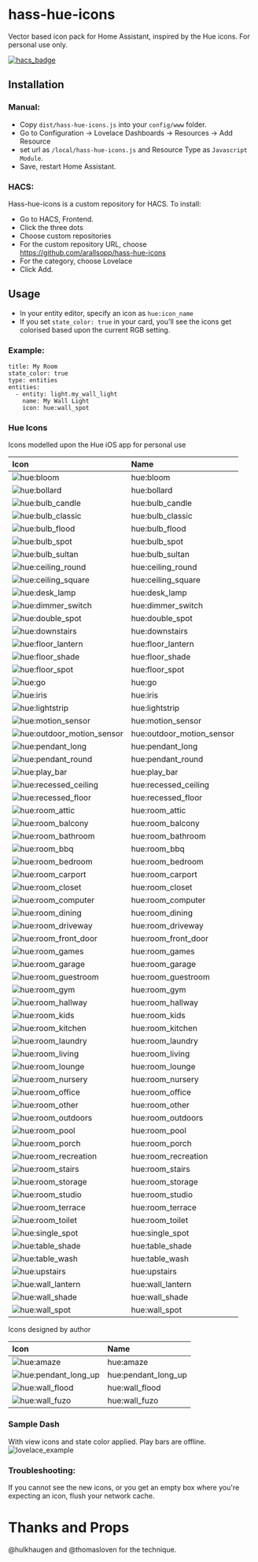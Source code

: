 # hass-hue-icons

Vector based icon pack for Home Assistant, inspired by the Hue icons. For personal use only.

[![hacs_badge](https://img.shields.io/badge/HACS-Custom-orange.svg?style=for-the-badge)](https://github.com/custom-components/hacs)

## Installation

### Manual:
- Copy `dist/hass-hue-icons.js` into your `config/www` folder.
- Go to Configuration -> Lovelace Dashboards -> Resources -> Add Resource
- set url as `/local/hass-hue-icons.js` and Resource Type as `Javascript Module`.
- Save, restart Home Assistant.

### HACS:
Hass-hue-icons is a custom repository for HACS. To install:

- Go to HACS, Frontend.
- Click the three dots
- Choose custom repositories
- For the custom repository URL, choose https://github.com/arallsopp/hass-hue-icons
- For the category, choose Lovelace
- Click Add.

## Usage
- In your entity editor, specify an icon as `hue:icon_name` 
- If you set `state_color: true` in your card, you'll see the icons get colorised based upon the current RGB setting.

### Example:

```
title: My Room
state_color: true
type: entities
entities:
  - entity: light.my_wall_light
    name: My Wall Light
    icon: hue:wall_spot
```

### Hue Icons

Icons modelled upon the Hue iOS app for personal use

[//]: # (Start Hue Icons)

| Icon | Name 
| :--- | :--- |
| ![hue:bloom](https://raw.githubusercontent.com/arallsopp/hass-hue-icons/main/docs/svgs/bloom.svg)| hue:bloom |
| ![hue:bollard](https://raw.githubusercontent.com/arallsopp/hass-hue-icons/main/docs/svgs/bollard.svg)| hue:bollard |
| ![hue:bulb_candle](https://raw.githubusercontent.com/arallsopp/hass-hue-icons/main/docs/svgs/bulb_candle.svg)| hue:bulb_candle |
| ![hue:bulb_classic](https://raw.githubusercontent.com/arallsopp/hass-hue-icons/main/docs/svgs/bulb_classic.svg)| hue:bulb_classic |
| ![hue:bulb_flood](https://raw.githubusercontent.com/arallsopp/hass-hue-icons/main/docs/svgs/bulb_flood.svg)| hue:bulb_flood |
| ![hue:bulb_spot](https://raw.githubusercontent.com/arallsopp/hass-hue-icons/main/docs/svgs/bulb_spot.svg)| hue:bulb_spot |
| ![hue:bulb_sultan](https://raw.githubusercontent.com/arallsopp/hass-hue-icons/main/docs/svgs/bulb_sultan.svg)| hue:bulb_sultan |
| ![hue:ceiling_round](https://raw.githubusercontent.com/arallsopp/hass-hue-icons/main/docs/svgs/ceiling_round.svg)| hue:ceiling_round |
| ![hue:ceiling_square](https://raw.githubusercontent.com/arallsopp/hass-hue-icons/main/docs/svgs/ceiling_square.svg)| hue:ceiling_square |
| ![hue:desk_lamp](https://raw.githubusercontent.com/arallsopp/hass-hue-icons/main/docs/svgs/desk_lamp.svg)| hue:desk_lamp |
| ![hue:dimmer_switch](https://raw.githubusercontent.com/arallsopp/hass-hue-icons/main/docs/svgs/dimmer_switch.svg)| hue:dimmer_switch |
| ![hue:double_spot](https://raw.githubusercontent.com/arallsopp/hass-hue-icons/main/docs/svgs/double_spot.svg)| hue:double_spot |
| ![hue:downstairs](https://raw.githubusercontent.com/arallsopp/hass-hue-icons/main/docs/svgs/downstairs.svg)| hue:downstairs |
| ![hue:floor_lantern](https://raw.githubusercontent.com/arallsopp/hass-hue-icons/main/docs/svgs/floor_lantern.svg)| hue:floor_lantern |
| ![hue:floor_shade](https://raw.githubusercontent.com/arallsopp/hass-hue-icons/main/docs/svgs/floor_shade.svg)| hue:floor_shade |
| ![hue:floor_spot](https://raw.githubusercontent.com/arallsopp/hass-hue-icons/main/docs/svgs/floor_spot.svg)| hue:floor_spot |
| ![hue:go](https://raw.githubusercontent.com/arallsopp/hass-hue-icons/main/docs/svgs/go.svg)| hue:go |
| ![hue:iris](https://raw.githubusercontent.com/arallsopp/hass-hue-icons/main/docs/svgs/iris.svg)| hue:iris |
| ![hue:lightstrip](https://raw.githubusercontent.com/arallsopp/hass-hue-icons/main/docs/svgs/lightstrip.svg)| hue:lightstrip |
| ![hue:motion_sensor](https://raw.githubusercontent.com/arallsopp/hass-hue-icons/main/docs/svgs/motion_sensor.svg)| hue:motion_sensor |
| ![hue:outdoor_motion_sensor](https://raw.githubusercontent.com/arallsopp/hass-hue-icons/main/docs/svgs/outdoor_motion_sensor.svg)| hue:outdoor_motion_sensor |
| ![hue:pendant_long](https://raw.githubusercontent.com/arallsopp/hass-hue-icons/main/docs/svgs/pendant_long.svg)| hue:pendant_long |
| ![hue:pendant_round](https://raw.githubusercontent.com/arallsopp/hass-hue-icons/main/docs/svgs/pendant_round.svg)| hue:pendant_round |
| ![hue:play_bar](https://raw.githubusercontent.com/arallsopp/hass-hue-icons/main/docs/svgs/play_bar.svg)| hue:play_bar |
| ![hue:recessed_ceiling](https://raw.githubusercontent.com/arallsopp/hass-hue-icons/main/docs/svgs/recessed_ceiling.svg)| hue:recessed_ceiling |
| ![hue:recessed_floor](https://raw.githubusercontent.com/arallsopp/hass-hue-icons/main/docs/svgs/recessed_floor.svg)| hue:recessed_floor |
| ![hue:room_attic](https://raw.githubusercontent.com/arallsopp/hass-hue-icons/main/docs/svgs/room_attic.svg)| hue:room_attic |
| ![hue:room_balcony](https://raw.githubusercontent.com/arallsopp/hass-hue-icons/main/docs/svgs/room_balcony.svg)| hue:room_balcony |
| ![hue:room_bathroom](https://raw.githubusercontent.com/arallsopp/hass-hue-icons/main/docs/svgs/room_bathroom.svg)| hue:room_bathroom |
| ![hue:room_bbq](https://raw.githubusercontent.com/arallsopp/hass-hue-icons/main/docs/svgs/room_bbq.svg)| hue:room_bbq |
| ![hue:room_bedroom](https://raw.githubusercontent.com/arallsopp/hass-hue-icons/main/docs/svgs/room_bedroom.svg)| hue:room_bedroom |
| ![hue:room_carport](https://raw.githubusercontent.com/arallsopp/hass-hue-icons/main/docs/svgs/room_carport.svg)| hue:room_carport |
| ![hue:room_closet](https://raw.githubusercontent.com/arallsopp/hass-hue-icons/main/docs/svgs/room_closet.svg)| hue:room_closet |
| ![hue:room_computer](https://raw.githubusercontent.com/arallsopp/hass-hue-icons/main/docs/svgs/room_computer.svg)| hue:room_computer |
| ![hue:room_dining](https://raw.githubusercontent.com/arallsopp/hass-hue-icons/main/docs/svgs/room_dining.svg)| hue:room_dining |
| ![hue:room_driveway](https://raw.githubusercontent.com/arallsopp/hass-hue-icons/main/docs/svgs/room_driveway.svg)| hue:room_driveway |
| ![hue:room_front_door](https://raw.githubusercontent.com/arallsopp/hass-hue-icons/main/docs/svgs/room_front_door.svg)| hue:room_front_door |
| ![hue:room_games](https://raw.githubusercontent.com/arallsopp/hass-hue-icons/main/docs/svgs/room_games.svg)| hue:room_games |
| ![hue:room_garage](https://raw.githubusercontent.com/arallsopp/hass-hue-icons/main/docs/svgs/room_garage.svg)| hue:room_garage |
| ![hue:room_guestroom](https://raw.githubusercontent.com/arallsopp/hass-hue-icons/main/docs/svgs/room_guestroom.svg)| hue:room_guestroom |
| ![hue:room_gym](https://raw.githubusercontent.com/arallsopp/hass-hue-icons/main/docs/svgs/room_gym.svg)| hue:room_gym |
| ![hue:room_hallway](https://raw.githubusercontent.com/arallsopp/hass-hue-icons/main/docs/svgs/room_hallway.svg)| hue:room_hallway |
| ![hue:room_kids](https://raw.githubusercontent.com/arallsopp/hass-hue-icons/main/docs/svgs/room_kids.svg)| hue:room_kids |
| ![hue:room_kitchen](https://raw.githubusercontent.com/arallsopp/hass-hue-icons/main/docs/svgs/room_kitchen.svg)| hue:room_kitchen |
| ![hue:room_laundry](https://raw.githubusercontent.com/arallsopp/hass-hue-icons/main/docs/svgs/room_laundry.svg)| hue:room_laundry |
| ![hue:room_living](https://raw.githubusercontent.com/arallsopp/hass-hue-icons/main/docs/svgs/room_living.svg)| hue:room_living |
| ![hue:room_lounge](https://raw.githubusercontent.com/arallsopp/hass-hue-icons/main/docs/svgs/room_lounge.svg)| hue:room_lounge |
| ![hue:room_nursery](https://raw.githubusercontent.com/arallsopp/hass-hue-icons/main/docs/svgs/room_nursery.svg)| hue:room_nursery |
| ![hue:room_office](https://raw.githubusercontent.com/arallsopp/hass-hue-icons/main/docs/svgs/room_office.svg)| hue:room_office |
| ![hue:room_other](https://raw.githubusercontent.com/arallsopp/hass-hue-icons/main/docs/svgs/room_other.svg)| hue:room_other |
| ![hue:room_outdoors](https://raw.githubusercontent.com/arallsopp/hass-hue-icons/main/docs/svgs/room_outdoors.svg)| hue:room_outdoors |
| ![hue:room_pool](https://raw.githubusercontent.com/arallsopp/hass-hue-icons/main/docs/svgs/room_pool.svg)| hue:room_pool |
| ![hue:room_porch](https://raw.githubusercontent.com/arallsopp/hass-hue-icons/main/docs/svgs/room_porch.svg)| hue:room_porch |
| ![hue:room_recreation](https://raw.githubusercontent.com/arallsopp/hass-hue-icons/main/docs/svgs/room_recreation.svg)| hue:room_recreation |
| ![hue:room_stairs](https://raw.githubusercontent.com/arallsopp/hass-hue-icons/main/docs/svgs/room_stairs.svg)| hue:room_stairs |
| ![hue:room_storage](https://raw.githubusercontent.com/arallsopp/hass-hue-icons/main/docs/svgs/room_storage.svg)| hue:room_storage |
| ![hue:room_studio](https://raw.githubusercontent.com/arallsopp/hass-hue-icons/main/docs/svgs/room_studio.svg)| hue:room_studio |
| ![hue:room_terrace](https://raw.githubusercontent.com/arallsopp/hass-hue-icons/main/docs/svgs/room_terrace.svg)| hue:room_terrace |
| ![hue:room_toilet](https://raw.githubusercontent.com/arallsopp/hass-hue-icons/main/docs/svgs/room_toilet.svg)| hue:room_toilet |
| ![hue:single_spot](https://raw.githubusercontent.com/arallsopp/hass-hue-icons/main/docs/svgs/single_spot.svg)| hue:single_spot |
| ![hue:table_shade](https://raw.githubusercontent.com/arallsopp/hass-hue-icons/main/docs/svgs/table_shade.svg)| hue:table_shade |
| ![hue:table_wash](https://raw.githubusercontent.com/arallsopp/hass-hue-icons/main/docs/svgs/table_wash.svg)| hue:table_wash |
| ![hue:upstairs](https://raw.githubusercontent.com/arallsopp/hass-hue-icons/main/docs/svgs/upstairs.svg)| hue:upstairs |
| ![hue:wall_lantern](https://raw.githubusercontent.com/arallsopp/hass-hue-icons/main/docs/svgs/wall_lantern.svg)| hue:wall_lantern |
| ![hue:wall_shade](https://raw.githubusercontent.com/arallsopp/hass-hue-icons/main/docs/svgs/wall_shade.svg)| hue:wall_shade |
| ![hue:wall_spot](https://raw.githubusercontent.com/arallsopp/hass-hue-icons/main/docs/svgs/wall_spot.svg)| hue:wall_spot |

[//]: # (End Hue Icons) 

Icons designed by author

[//]: # (Start Custom Icons)

| Icon | Name 
| :--- | :--- |
| ![hue:amaze](https://raw.githubusercontent.com/arallsopp/hass-hue-icons/main/docs/custom_svgs/amaze.svg)| hue:amaze |
| ![hue:pendant_long_up](https://raw.githubusercontent.com/arallsopp/hass-hue-icons/main/docs/custom_svgs/pendant_long_up.svg)| hue:pendant_long_up |
| ![hue:wall_flood](https://raw.githubusercontent.com/arallsopp/hass-hue-icons/main/docs/custom_svgs/wall_flood.svg)| hue:wall_flood |
| ![hue:wall_fuzo](https://raw.githubusercontent.com/arallsopp/hass-hue-icons/main/docs/custom_svgs/wall_fuzo.svg)| hue:wall_fuzo |

[//]: # (End Custom Icons) 

### Sample Dash 
With view icons and state color applied. Play bars are offline.
![lovelace_example](https://raw.githubusercontent.com/arallsopp/hass-hue-icons/main/docs/examples/lovelace_example.png)

### Troubleshooting:
If you cannot see the new icons, or you get an empty box where you're expecting an icon, flush your network cache. 

# Thanks and Props
@hulkhaugen and @thomasloven for the technique.
